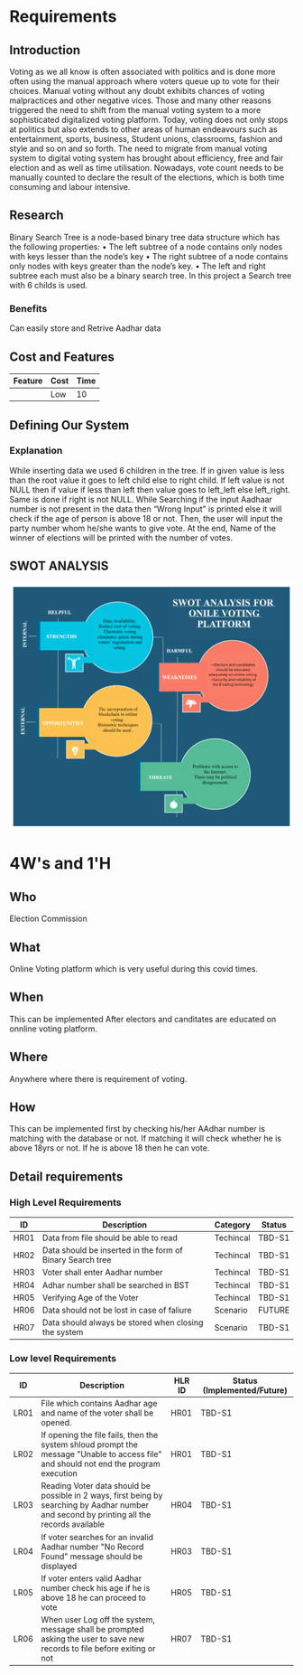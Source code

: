 # Requirements
## Introduction
Voting as we all know is often associated with politics and is done more often  using the manual approach where voters queue up to vote for their choices. Manual voting without any doubt exhibits chances of voting malpractices and other negative vices. Those and many other reasons triggered the need to shift from the manual voting system to a more sophisticated digitalized voting platform. 
Today, voting does not only stops at politics but also extends to other areas of human endeavours such as entertainment, sports, business, Student unions, classrooms, fashion and style and so on and so forth. The need to migrate from manual voting system to digital voting system has brought about efficiency, free and fair election and as well as time utilisation. Nowadays, vote count needs to be manually counted to declare the result of the elections, which is both time consuming and labour intensive. 

## Research
Binary Search Tree is a node-based binary tree data structure which has the following properties: 
• The left subtree of a node contains only nodes with keys lesser than the node’s key 
• The right subtree of a node contains only nodes with keys greater than the node’s key. 
• The left and right subtree each must also be a binary search tree. In this project a Search tree with 6 childs is used. 

### Benefits
Can easily store and Retrive Aadhar data 
## Cost and Features
Feature | Cost | Time
| ----- | ----- | ----- |
|       |   Low | 10    |

## Defining Our System
### Explanation
While inserting data we used 6 children in the tree. 
If in given value is less than the root value it goes to left child else to right  child. If left value is not NULL then if value if less than left then value goes to left_left else left_right.
Same is done if right is not NULL. While Searching if the input Aadhaar number is not present in the data then “Wrong Input” is printed else it will check if the age of    person is above 18 or not. 
Then, the user will input the party number whom he/she wants to give vote. At the end, Name of the winner of elections will be printed with the number of votes.
 
## SWOT ANALYSIS
![SWOT Analysis](https://github.com/PothuNikhil/255906_Online_Voting/blob/main/1_Requirement/SWOT.png)

# 4W&#39;s and 1&#39;H

## Who
Election Commission 

## What
Online Voting platform which is very useful during this covid times.

## When
This can be implemented After electors and canditates are educated on onnline voting platform.

## Where
Anywhere where there is requirement of voting.

## How
This can be implemented first by checking his/her AAdhar number is matching with the database or not.
If matching it will check whether he is above 18yrs or not.
If he is above 18 then he can vote.

## Detail requirements
### High Level Requirements 

| ID | Description | Category | Status | 
| ----- | ----- | ------- | ---------|
| HR01 | Data from file should be able to read | Techincal | TBD-S1 | 
| HR02 | Data should be inserted in the form of Binary Search tree| Techincal | TBD-S1 |
| HR03 | Voter shall enter Aadhar number  | Techincal | TBD-S1 |
| HR04 | Adhar number shall be searched in BST | Techincal | TBD-S1 |
| HR05 | Verifying Age of the Voter | Techincal | TBD-S1 |
| HR06 | Data should not be lost in case of faliure | Scenario | FUTURE |
| HR07 | Data should always be stored when closing the system | Scenario | TBD-S1 |
### Low level Requirements
 
| ID | Description | HLR ID | Status (Implemented/Future) |
| ------ | --------- | ------ | ----- |
| LR01 | File which contains Aadhar age and name of the voter shall be opened. | HR01 | TBD-S1 |
| LR02 | If opening the file fails, then the system shloud prompt the message "Unable to access file" and should not end the program execution | HR01 | TBD-S1 |
| LR03 | Reading Voter data should be possible in 2 ways, first being by searching by Aadhar number and second by printing all the records available | HR04 | TBD-S1 |
| LR04 | If voter searches for an invalid Aadhar number "No Record Found" message should be displayed | HR03 | TBD-S1 |
| LR05 | If voter enters valid Aadhar number check his age if he is above 18 he can proceed to vote | HR05 | TBD-S1 |
| LR06 | When user Log off the system, message shall be prompted asking the user to save new records to file before exiting or not | HR07 | TBD-S1 |
